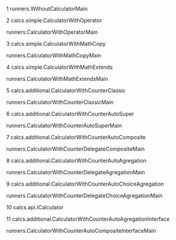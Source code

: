 1 runners.WithoutCalculatorMain

2 calcs.simple.CalculatorWithOperator

runners.CalculatorWithOperatorMain

3 calcs.simple.CalculatorWithMathCopy

runners.CalculatorWithMathCopyMain

4 calcs.simple.CalculatorWithMathExtends

runners.CalculatorWithMathExtendsMain

5 calcs.additional.CalculatorWithCounterClassic

runners.CalculatorWithCounterClassicMain

6 calcs.additional.CalculatorWithCounterAutoSuper

runners.CalculatorWithCounterAutoSuperMain

7 calcs.additional.CalculatorWithCounterAutoComposite

runners.CalculatorWithCounterDelegateCompositeMain

8 calcs.additional.CalculatorWithCounterAutoAgregation

runners.CalculatorWithCounterDelegateAgregationMain

9 calcs.additional.CalculatorWithCounterAutoChoiceAgregation

runners.CalculatorWithCounterDelegateChoiceAgregationMain

10 calcs.api.ICalculator

11 calcs.additional.CalculatorWithCounterAutoAgregationInterface

runners.CalculatorWithCounterAutoCompositeInterfaceMain